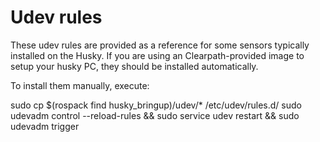 Udev rules
==========

These udev rules are provided as a reference for some sensors typically installed on the Husky. If you are using an
Clearpath-provided image to setup your husky PC, they should be installed automatically.

To install them manually, execute:

sudo cp $(rospack find husky_bringup)/udev/* /etc/udev/rules.d/
sudo udevadm control --reload-rules && sudo service udev restart && sudo udevadm trigger

